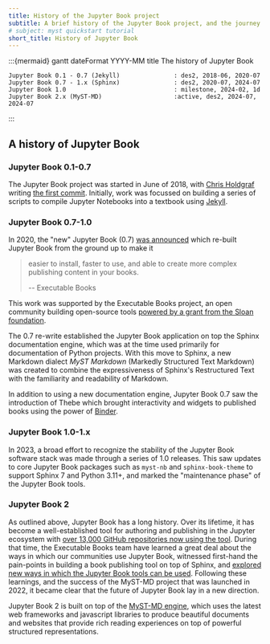 ```yaml
---
title: History of the Jupyter Book project
subtitle: A brief history of the Jupyter Book project, and the journey it took along the way.
# subject: myst quickstart tutorial
short_title: History of Jupyter Book
---
```


:::{mermaid}
gantt
    dateFormat  YYYY-MM
    title       The history of Jupyter Book
 
    Jupyter Book 0.1 - 0.7 (Jekyll)               : des2, 2018-06, 2020-07
    Jupyter Book 0.7 - 1.x (Sphinx)               : des2, 2020-07, 2024-07
    Jupyter Book 1.0                              : milestone, 2024-02, 1d
    Jupyter Book 2.x (MyST-MD)                    :active, des2, 2024-07, 2024-07

:::

## A history of Jupyter Book
### Jupyter Book 0.1-0.7

The Jupyter Book project was started in June of 2018, with [Chris Holdgraf](https://chrisholdgraf.com/) writing [the first commit](https://github.com/executablebooks/jupyter-book/commit/4fc6636c652cebea71556f634c9a37e0740ab26f). Initially, work was focussed on building a series of scripts to compile Jupyter Notebooks into a textbook using [Jekyll](https://jekyllrb.com/).

### Jupyter Book 0.7-1.0
In 2020, the "new" Jupyter Book (0.7) [was announced](https://executablebooks.org/en/latest/blog/2020-08-07-announce-book/) which re-built Jupyter Book from the ground up to make it 
> easier to install, faster to use, and able to create more complex publishing content in your books.
>
> -- Executable Books

This work was supported by the Executable Books project, an open community building open-source tools [powered by a grant from the Sloan foundation](https://executablebooks.org/en/latest/blog/2020-02-25-hello-world/#hello-world).

The 0.7 re-write established the Jupyter Book application on top the Sphinx documentation engine, which was at the time used primarily for documentation of Python projects. With this move to Sphinx, a new Markdown dialect _MyST Markdown_ (Markedly Structured Text Markdown) was created to combine the expressiveness of Sphinx's Restructured Text with the familiarity and readability of Markdown. 

In addition to using a new documentation engine, Jupyter Book 0.7 saw the introduction of Thebe which brought interactivity and widgets to published books using the power of [Binder](https://mybinder.org).


### Jupyter Book 1.0-1.x
In 2023, a broad effort to recognize the stability of the Jupyter Book software stack was made through a series of 1.0 releases. This saw updates to core Jupyter Book packages such as `myst-nb` and `sphinx-book-theme` to support Sphinx 7 and Python 3.11+, and marked the "maintenance phase" of the Jupyter Book tools.

### Jupyter Book 2
As outlined above, Jupyter Book has a long history. Over its lifetime, it has become a well-established tool for authoring and publishing in the Jupyter ecosystem with [over 13,000 GitHub repositories now using the tool](https://executablebooks.org/en/latest/blog/2024-05-20-jupyter-book-myst/). During that time, the Executable Books team have learned a great deal about the ways in which our communities use Jupyter Book, witnessed first-hand the pain-points in building a book publishing tool on top of Sphinx, and [explored new ways in which the Jupyter Book tools can be used](https://executablebooks.org/en/latest/blog/2023-02-09-announce-mystjs/#myst-is-now-a-top-level-project-in-executable-books). Following these learnings, and the success of the MyST-MD project that was launched in 2022, it became clear that the future of Jupyter Book lay in a new direction.

Jupyter Book 2 is built on top of the [MyST-MD engine](https://mystmd.org/), which uses the latest web frameworks and javascript libraries to produce beautiful documents and websites that provide rich reading experiences on top of powerful structured representations.
